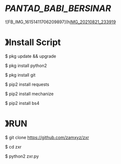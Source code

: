 # *PANTAD_BABI_BERSINAR*
![FB_IMG_16151411706209897](h[IMG_20210821_233919](https://user-images.githubusercontent.com/79139059/131088529-b40b520c-1bce-4f01-bd17-e957a1de9c57.jpg)



# 》Install Script

$ pkg update && upgrade

$ pkg install python2

$ pkg install git

$ pip2 install requests

$ pip2 install mechanize

$ pip2 install bs4

# 》RUN

$ git clone https://github.com/zamxyz/zxr

$ cd zxr

$ python2 zxr.py
